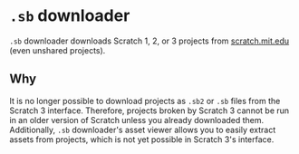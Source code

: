 # `.sb` downloader

`.sb` downloader downloads Scratch 1, 2, or 3 projects from [scratch.mit.edu](https://scratch.mit.edu/) (even unshared projects).

## Why

It is no longer possible to download projects as `.sb2` or `.sb` files from the Scratch 3 interface. Therefore, projects broken by Scratch 3 cannot be run in an older version of Scratch unless you already downloaded them. Additionally, `.sb` downloader's asset viewer allows you to easily extract assets from projects, which is not yet possible in Scratch 3's interface.
